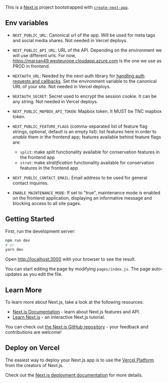 This is a [Next.js](https://nextjs.org/) project bootstrapped with
[`create-next-app`](https://github.com/vercel/next.js/tree/canary/packages/create-next-app).

## Env variables

- `NEXT_PUBLIC_URL`: Canonical url of the app. Will be used for meta tags and
  social media shares. Not needed in Vercel deploys.

- `NEXT_PUBLIC_API_URL`: URL of the API. Depending on the environment we will
  use different urls. For now, https://marxan49.westeurope.cloudapp.azure.com is
  the one we use as PROD in frontend.

- `NEXTAUTH_URL`: Needed by the next-auth library for [handling auth requests
  and callbacks](https://next-auth.js.org/configuration/options#nextauth_url).
  Set the environment variable to the canonical URL of your site. Not needed in
  Vercel deploys.
  
- `NEXTAUTH_SECRET`: Secret used to encrypt the session cookie. It can be any
  string. Not needed in Vercel deploys.

- `NEXT_PUBLIC_MAPBOX_API_TOKEN`: Mapbox token. It MUST be TNC mapbox token.

- `NEXT_PUBLIC_FEATURE_FLAGS` (comma-separated list of feature flag strings,
  optional, default is an empty list): list features here in order to _enable_
  them in the frontend app; features available behind feature flags are:
  - `split`: make _split_ functionality available for conservation features in
    the frontend app
  - `strat`: make _stratification_ functionality available for conservation
    features in the frontend app

- `NEXT_PUBLIC_CONTACT_EMAIL`: Email address to be used for general contact inquiries.

- `ENABLE_MAINTENANCE_MODE`: If set to "true", maintenance mode is enabled on the frontend application, displaying an
informative message and blocking access to all site pages.

## Getting Started

First, run the development server:

```bash
npm run dev
# or
yarn dev
```

Open [http://localhost:3000](http://localhost:3000) with your browser to see the
result.

You can start editing the page by modifying `pages/index.js`. The page
auto-updates as you edit the file.

## Learn More

To learn more about Next.js, take a look at the following resources:

- [Next.js Documentation](https://nextjs.org/docs) - learn about Next.js
  features and API.
- [Learn Next.js](https://nextjs.org/learn) - an interactive Next.js tutorial.

You can check out [the Next.js GitHub
repository](https://github.com/vercel/next.js/) - your feedback and
contributions are welcome!

## Deploy on Vercel

The easiest way to deploy your Next.js app is to use the [Vercel
Platform](https://vercel.com/new) from the creators of Next.js.

Check out the [Next.js deployment
documentation](https://nextjs.org/docs/deployment#managed-nextjs-with-vercel)
for more details.
